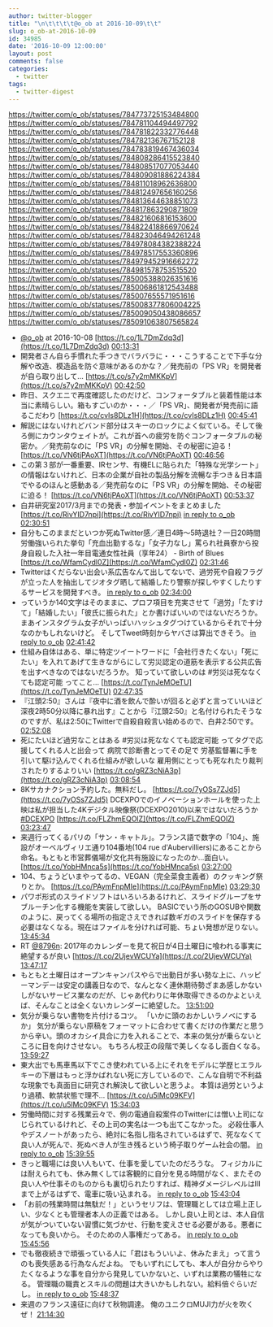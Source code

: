 ```yaml
---
author: twitter-blogger
title: "\n\t\t\t\t@o_ob at 2016-10-09\t\t"
slug: o_ob-at-2016-10-09
id: 34985
date: '2016-10-09 12:00:00'
layout: post
comments: false
categories:
  - twitter
tags:
  - twitter-digest
---
```


https://twitter.com/o_ob/statuses/784773725153484800 https://twitter.com/o_ob/statuses/784781104494497792 https://twitter.com/o_ob/statuses/784781822332776448 https://twitter.com/o_ob/statuses/784782136767152128 https://twitter.com/o_ob/statuses/784783819467436034 https://twitter.com/o_ob/statuses/784808286415523840 https://twitter.com/o_ob/statuses/784808517077053440 https://twitter.com/o_ob/statuses/784809081886224384 https://twitter.com/o_ob/statuses/784811018962636800 https://twitter.com/o_ob/statuses/784812497656160256 https://twitter.com/o_ob/statuses/784813644638851073 https://twitter.com/o_ob/statuses/784817863290871809 https://twitter.com/o_ob/statuses/784821606816153600 https://twitter.com/o_ob/statuses/784822418866970624 https://twitter.com/o_ob/statuses/784823046494261248 https://twitter.com/o_ob/statuses/784978084382388224 https://twitter.com/o_ob/statuses/784978517553360896 https://twitter.com/o_ob/statuses/784979452916662272 https://twitter.com/o_ob/statuses/784981578753515520 https://twitter.com/o_ob/statuses/785005388026351616 https://twitter.com/o_ob/statuses/785006861812543488 https://twitter.com/o_ob/statuses/785007655571951616 https://twitter.com/o_ob/statuses/785008377806004225 https://twitter.com/o_ob/statuses/785009050438086657 https://twitter.com/o_ob/statuses/785091063807565824  

*   [@o_ob](https://twitter.com/o_ob) at 2016-10-08 [https://t.co/1L7DmZdq3d](https://t.co/1L7DmZdq3d) [00:13:31](https://twitter.com/o_ob/statuses/784773725153484800)
*   開発者さん自ら手慣れた手つきでバラバラに・・・こうすることで下手な分解や改造、模造品を防ぐ意味があるのかな？／発売前の「PS VR」を開発者が自ら取り出して… [https://t.co/s7y2mMKKpV](https://t.co/s7y2mMKKpV) [00:42:50](https://twitter.com/o_ob/statuses/784781104494497792)
*   昨日、スクエニで再度確認したのだけど、コンフォータブルと装着性能は本当に素晴らしい。箱もすごいのか・・・／「PS VR」、開発者が発売前に語るこだわり [https://t.co/cvIs8DLz1H](https://t.co/cvIs8DLz1H) [00:45:41](https://twitter.com/o_ob/statuses/784781822332776448)
*   解説にはないけれどバンド部分はスキーのロックによく似ている。そして後ろ側にカウンタウェイトが。これが首への疲労を防ぐコンフォータブルの秘密か。／発売前なのに「PS VR」の分解を開始、その秘密に迫る！ [https://t.co/VN6tjPAoXT](https://t.co/VN6tjPAoXT) [00:46:56](https://twitter.com/o_ob/statuses/784782136767152128)
*   この第３部が一番重要、IRセンサ、有機ELに貼られた「特殊な光学シート」の情報はないけれど、日本の企業が自社の製品分解を流暢な手つき＆日本語でやるのほんと感動ある／発売前なのに「PS VR」の分解を開始、その秘密に迫る！ [https://t.co/VN6tjPAoXT](https://t.co/VN6tjPAoXT) [00:53:37](https://twitter.com/o_ob/statuses/784783819467436034)
*   白井研究室2017/3月までの発表・参加イベントをまとめました [https://t.co/RivYID7npi](https://t.co/RivYID7npi) [in reply to o_ob](https://twitter.com/o_ob/statuses/784805087335944193) [02:30:51](https://twitter.com/o_ob/statuses/784808286415523840)
*   自分もこのままだといつか死ぬTwitter感／連日4時～5時退社？一日20時間労働強いられた挙句「充血出勤するな」「女子力なし」罵られ社員寮から投身自殺した入社一年目電通女性社員（享年24） - Birth of Blues [https://t.co/WfamCydl0Z](https://t.co/WfamCydl0Z) [02:31:46](https://twitter.com/o_ob/statuses/784808517077053440)
*   Twitterはくだらない出会い系広告なんて出してないで、過労死や自殺フラグが立った人を抽出してジオタグ晒して結婚したり警察が探しやすくしたりするサービスを開発すべき。 [in reply to o_ob](https://twitter.com/o_ob/statuses/784808517077053440) [02:34:00](https://twitter.com/o_ob/statuses/784809081886224384)
*   っていうか140文字はそのままに、プロフ項目を充実させて「過労」「たすけて」「結婚したい」「彼氏に振られた」とか書けばいいのではないだろうか。まあインスタグラム女子がいっぱいハッシュタグつけているからそれで十分なのかもしれないけど。 そしてTweet時刻からヤバさは算出できそう。 [in reply to o_ob](https://twitter.com/o_ob/statuses/784809081886224384) [02:41:42](https://twitter.com/o_ob/statuses/784811018962636800)
*   仕組み自体はある、単に特定ツイートワードに「会社行きたくない」「死にたい」を入れてあげて生きながらにして労災認定の道筋を表示する公共広告を出すべきなのではないだろうか。 知っていて欲しいのは #労災は死ななくても認定可能 ってこと… [https://t.co/TynJeMOeTU](https://t.co/TynJeMOeTU) [02:47:35](https://twitter.com/o_ob/statuses/784812497656160256)
*   『江頭2:50』さんは『夜中に酒を飲んで酔いが回ると必ずと言っていいほど深夜2時50分以降に暴れ出す』ことから『江頭2:50』と名付けられたそうなのですが、私は2:50にTwitterで自殺自殺言い始めるので、白井2:50です。 [02:52:08](https://twitter.com/o_ob/statuses/784813644638851073)
*   死にたいほど過労なことはある #労災は死ななくても認定可能 ってタグで応援してくれる人と出会って 病院で診断書とってその足で 労基監督署に手を引いて駆け込んでくれる仕組みが欲しいな 雇用側にとっても死なれたり裁判されたりするよりいい [https://t.co/gRZ3cNiA3p](https://t.co/gRZ3cNiA3p) [03:08:54](https://twitter.com/o_ob/statuses/784817863290871809)
*   8Kサカナクション予約した。無料だし。 [https://t.co/7yOSs7ZJd5](https://t.co/7yOSs7ZJd5) DCEXPOでのイノベーションホールを使った上映は私が担当した4Kデジタル映像祭(DCEXPO2010)以来ではないだろうか [#DCEXPO](https://twitter.com/search?q=%23DCEXPO&src=hash) [https://t.co/FLZhmEQOlZ](https://t.co/FLZhmEQOlZ) [03:23:47](https://twitter.com/o_ob/statuses/784821606816153600)
*   来週行ってくるパリの「サン・キャトル」。フランス語で数字の「104」、施設がオーベルヴィリエ通り104番地(104 rue d'Aubervilliers)にあることから命名。もともと市営葬儀場が文化共有施設になったのか…面白い。 [https://t.co/YobHMnca5s](https://t.co/YobHMnca5s) [03:27:00](https://twitter.com/o_ob/statuses/784822418866970624)
*   104、ちょうどいまやってるの、VEGAN（完全菜食主義者）のクッキング祭りとか。 [https://t.co/PAymFnpMIe](https://t.co/PAymFnpMIe) [03:29:30](https://twitter.com/o_ob/statuses/784823046494261248)
*   パワポ形式のスライドソフトはいろいろあるけれど、スライドグループをサブルーチン化する機能を実装して欲しい。 BASICでいう所のGOSUBや関数のように、戻ってくる場所の指定さえできれば数ギガのスライドを保存する必要はなくなる。現在はファイルを分ければ可能、ちょい発想が足りない。 [13:45:34](https://twitter.com/o_ob/statuses/784978084382388224)
*   RT [@8796n](https://twitter.com/8796n): 2017年のカレンダーを見て祝日が4日土曜日に喰われる事実に絶望するが良い [https://t.co/2UjevWCUYa](https://t.co/2UjevWCUYa) [13:47:17](https://twitter.com/o_ob/statuses/784978517553360896)
*   もともと土曜日はオープンキャンパスやらで出勤日が多い勢な上に、ハッピーマンデーは安定の講義日なので、なんとなく連休期待勢ざまあ感しかない しがないサービス業なのだが、じゃあ代わりに年休取得できるのかよといえば、そんなことは全くないカレンダーに絶望した。 [13:51:00](https://twitter.com/o_ob/statuses/784979452916662272)
*   気分が乗らない書物を片付けるコツ。 「いかに頭のおかしいラノベにするか」 気分が乗らない原稿をフォーマットに合わせて書くだけの作業だと思うから辛い。頭のオカシイ具合に力を入れることで、本来の気分が乗らないところに目を向けさせない。 もちろん校正の段階で美しくなるし面白くなる。 [13:59:27](https://twitter.com/o_ob/statuses/784981578753515520)
*   東大出でも馬車馬以下でこき使われている上にそれをモデルに学歴ヒエラルキーの下層はもっと浮かばれない死に方しているので、こんな自明で不利益な現象でも真面目に研究され解決して欲しいと思うよ。 本質は過労というより過積、軟禁状態で理不… [https://t.co/u5lMc09KFV](https://t.co/u5lMc09KFV) [15:34:03](https://twitter.com/o_ob/statuses/785005388026351616)
*   労働時間に対する残業云々で、例の電通自殺案件のTwitterには憎い上司になじられているけれど、その上司の実名は一つも出てこなかった。 必殺仕事人やデスノートがあったら、絶対に名指し指名されているはずで、死ななくて良い人が死んで、死ぬべき人が生き残るという椅子取りゲーム社会の闇。 [in reply to o_ob](https://twitter.com/o_ob/statuses/785005388026351616) [15:39:55](https://twitter.com/o_ob/statuses/785006861812543488)
*   きっと職場には良い人もいて、仕事を愛していたのだろうな。 フィジカルには耐えられても、休み無くしては客観的に自分を見る時間がなく、またその良い人や仕事そのものからも裏切られたりすれば、精神ダメージレベルはIIIまで上がるはずで、電車に吸い込まれる。 [in reply to o_ob](https://twitter.com/o_ob/statuses/785006861812543488) [15:43:04](https://twitter.com/o_ob/statuses/785007655571951616)
*   「お前の残業時間は無駄だ！」というセリフは、管理職としては立場上正しい、少なくとも管理者本人の正義ではある。 しかし良い上司とは、本人自信が気がついていない習慣に気づかせ、行動を変えさせる必要がある。悪者になっても良いから。 そのための人事権だってある。 [in reply to o_ob](https://twitter.com/o_ob/statuses/785007655571951616) [15:45:56](https://twitter.com/o_ob/statuses/785008377806004225)
*   でも徹夜続きで頑張っている人に「君はもういいよ、休みたまえ」って言うのも喪失感ある行為なんだよね。 でもいずれにしても、本人が自分からやりたくなるような事を自分から発見していかないと、いずれは業務の犠牲になる。 管理職の職責とスキルの問題は大きいかもしれない。給料倍ぐらいだし。 [in reply to o_ob](https://twitter.com/o_ob/statuses/785008377806004225) [15:48:37](https://twitter.com/o_ob/statuses/785009050438086657)
*   来週のフランス遠征に向けて秋物調達。 俺のユニクロMUJI力が火を吹くぜ！ [21:14:30](https://twitter.com/o_ob/statuses/785091063807565824)
